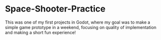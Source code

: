 # Space-Shooter-Practice
This was one of my first projects in Godot, where my goal was to make a simple game prototype in a weekend, focusing on quality of implementation and making a short fun experience!
